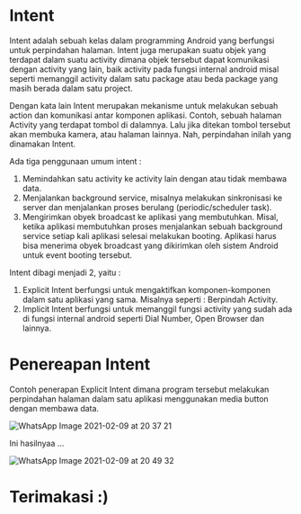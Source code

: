 # Intent

Intent adalah sebuah kelas dalam programming Android yang berfungsi untuk perpindahan halaman. Intent juga merupakan suatu objek yang terdapat dalam suatu activity dimana 
objek tersebut dapat komunikasi dengan activity yang lain, baik activity pada fungsi internal android misal seperti memanggil activity dalam satu package atau beda package 
yang masih berada dalam satu project.

Dengan kata lain Intent merupakan mekanisme untuk melakukan sebuah action dan komunikasi antar komponen aplikasi. Contoh, sebuah halaman Activity yang terdapat tombol di dalamnya. 
Lalu jika ditekan tombol tersebut akan membuka kamera, atau halaman lainnya. Nah, perpindahan inilah yang dinamakan Intent. 

Ada tiga penggunaan umum intent :
1. Memindahkan satu activity ke activity lain dengan atau tidak membawa data.
2. Menjalankan background service, misalnya melakukan sinkronisasi ke server dan menjalankan proses berulang (periodic/scheduler task).
3. Mengirimkan obyek broadcast ke aplikasi yang membutuhkan. Misal, ketika aplikasi membutuhkan proses menjalankan sebuah background service setiap kali aplikasi selesai melakukan booting. Aplikasi harus bisa menerima obyek broadcast yang dikirimkan oleh sistem Android untuk event booting tersebut.

Intent dibagi menjadi 2, yaitu :

1. Explicit Intent berfungsi untuk mengaktifkan komponen-komponen dalam satu aplikasi yang sama. Misalnya seperti : Berpindah Activity.
2. Implicit Intent berfungsi untuk memanggil fungsi activity yang sudah ada di fungsi internal android seperti Dial Number, Open Browser dan lainnya.

# Penereapan Intent

Contoh penerapan Explicit Intent dimana program tersebut melakukan perpindahan halaman dalam satu aplikasi menggunakan media button dengan membawa data.

![WhatsApp Image 2021-02-09 at 20 37 21](https://user-images.githubusercontent.com/60412314/107372592-263f4580-6b18-11eb-92cf-0dcb518e0cc5.jpeg)

Ini hasilnyaa ...

![WhatsApp Image 2021-02-09 at 20 49 32](https://user-images.githubusercontent.com/60412314/107372777-5f77b580-6b18-11eb-9ede-cd194f39ffae.jpeg)

# Terimakasi :)
